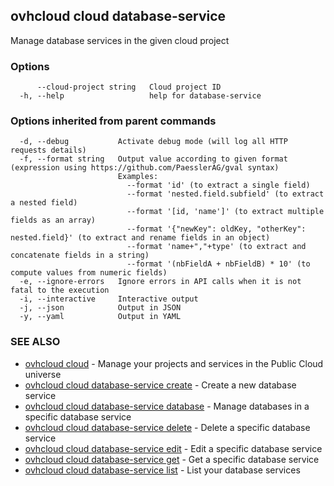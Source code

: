 ## ovhcloud cloud database-service

Manage database services in the given cloud project

### Options

```
      --cloud-project string   Cloud project ID
  -h, --help                   help for database-service
```

### Options inherited from parent commands

```
  -d, --debug           Activate debug mode (will log all HTTP requests details)
  -f, --format string   Output value according to given format (expression using https://github.com/PaesslerAG/gval syntax)
                        Examples:
                          --format 'id' (to extract a single field)
                          --format 'nested.field.subfield' (to extract a nested field)
                          --format '[id, 'name']' (to extract multiple fields as an array)
                          --format '{"newKey": oldKey, "otherKey": nested.field}' (to extract and rename fields in an object)
                          --format 'name+","+type' (to extract and concatenate fields in a string)
                          --format '(nbFieldA + nbFieldB) * 10' (to compute values from numeric fields)
  -e, --ignore-errors   Ignore errors in API calls when it is not fatal to the execution
  -i, --interactive     Interactive output
  -j, --json            Output in JSON
  -y, --yaml            Output in YAML
```

### SEE ALSO

* [ovhcloud cloud](ovhcloud_cloud.md)	 - Manage your projects and services in the Public Cloud universe
* [ovhcloud cloud database-service create](ovhcloud_cloud_database-service_create.md)	 - Create a new database service
* [ovhcloud cloud database-service database](ovhcloud_cloud_database-service_database.md)	 - Manage databases in a specific database service
* [ovhcloud cloud database-service delete](ovhcloud_cloud_database-service_delete.md)	 - Delete a specific database service
* [ovhcloud cloud database-service edit](ovhcloud_cloud_database-service_edit.md)	 - Edit a specific database service
* [ovhcloud cloud database-service get](ovhcloud_cloud_database-service_get.md)	 - Get a specific database service
* [ovhcloud cloud database-service list](ovhcloud_cloud_database-service_list.md)	 - List your database services

